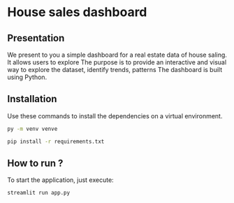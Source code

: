 # House sales dashboard
 
## Presentation
We present to you a simple dashboard for a real estate data of house saling.
It allows users to explore The purpose is to provide an interactive and visual way to explore the dataset, identify trends, patterns The dashboard is built using Python.

## Installation

Use these commands to install the dependencies on a virtual environment.

```bash
py -m venv venve
```
```bash
pip install -r requirements.txt
```

##  How to run ? 

To start the application, just execute:
```bash
streamlit run app.py
```

